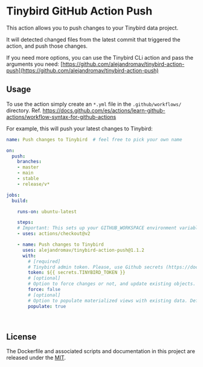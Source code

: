 # Tinybird GitHub Action Push
This action allows you to push changes to your Tinybird data project.

It will detected changed files from the latest commit that triggered the action, and push those changes.

If you need more options, you can use the Tinybird CLi action and pass the arguments you need: [https://github.com/alejandromav/tinybird-action-push](https://github.com/alejandromav/tinybird-action-push)

## Usage
To use the action simply create an `*.yml` file in the `.github/workflows/` directory. Ref. https://docs.github.com/es/actions/learn-github-actions/workflow-syntax-for-github-actions

For example, this will push your latest changes to Tinybird:

```yaml
name: Push changes to Tinybird  # feel free to pick your own name

on:
  push:
    branches:
    - master
    - main
    - stable
    - release/v*

jobs:
  build:

    runs-on: ubuntu-latest

    steps:
    # Important: This sets up your GITHUB_WORKSPACE environment variable
    - uses: actions/checkout@v2

    - name: Push changes to Tinybird
      uses: alejandromav/tinybird-action-push@1.1.2
      with:
        # [required]
        # Tinybird admin token. Please, use Github secrets (https://docs.github.com/en/actions/security-guides/encrypted-secrets)
        token: ${{ secrets.TINYBIRD_TOKEN }}
        # [optional]
        # Option to force changes or not, and update existing objects. Defaults to `true`.
        force: false
        # [optional]
        # Option to populate materialized views with existing data. Defaults to `false`.
        populate: true

```

<br>

## License
The Dockerfile and associated scripts and documentation in this project are released under the [MIT](license).
